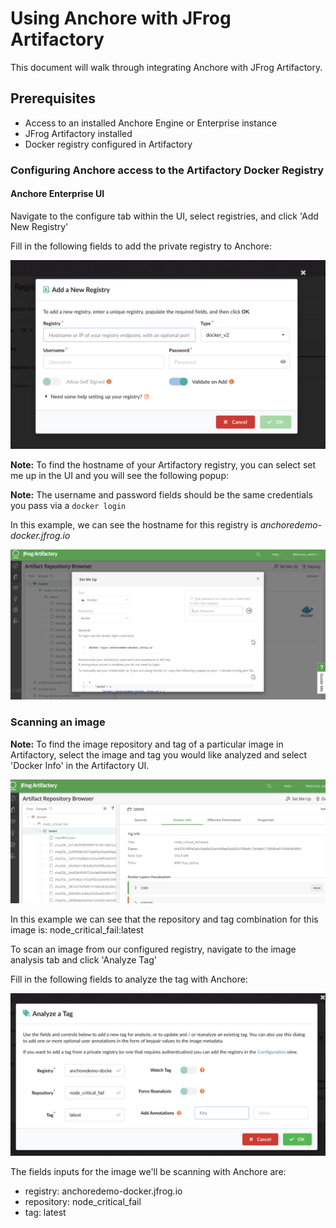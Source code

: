 # Using Anchore with JFrog Artifactory

This document will walk through integrating Anchore with JFrog Artifactory. 

## Prerequisites

- Access to an installed Anchore Engine or Enterprise instance
- JFrog Artifactory installed
- Docker registry configured in Artifactory

### Configuring Anchore access to the Artifactory Docker Registry

#### Anchore Enterprise UI

Navigate to the configure tab within the UI, select registries, and click 'Add New Registry'

Fill in the following fields to add the private registry to Anchore: 

![anchore-registry](images/anchore-ui-registry.png)

**Note:** To find the hostname of your Artifactory registry, you can select set me up in the UI and you will see the following popup:

**Note:** The username and password fields should be the same credentials you pass via a `docker login`

In this example, we can see the hostname for this registry is *anchoredemo-docker.jfrog.io*

![jfrog-registry](images/artifactory-registry-info.png)

### Scanning an image

**Note:** To find the image repository and tag of a particular image in Artifactory, select the image and tag you would like analyzed and select 'Docker Info' in the Artifactory UI.

![image](images/artifactory-image.png)

In this example we can see that the repository and tag combination for this image is: node_critical_fail:latest

To scan an image from our configured registry, navigate to the image analysis tab and click 'Analyze Tag'

Fill in the following fields to analyze the tag with Anchore:

![anchore-tag](images/analyze-tag.png)

The fields inputs for the image we'll be scanning with Anchore are: 

- registry: anchoredemo-docker.jfrog.io
- repository: node_critical_fail
- tag: latest
